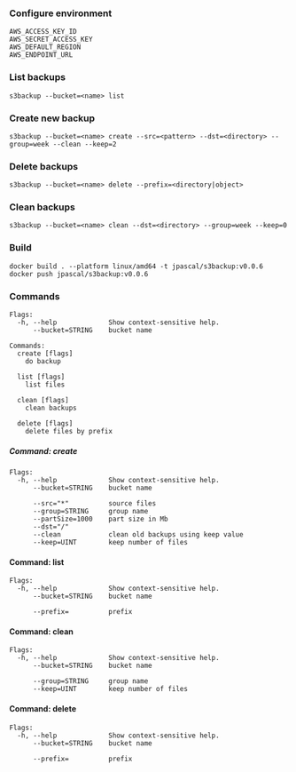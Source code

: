 ### Configure environment
```shell
AWS_ACCESS_KEY_ID
AWS_SECRET_ACCESS_KEY
AWS_DEFAULT_REGION
AWS_ENDPOINT_URL
```

### List backups

```shell
s3backup --bucket=<name> list 
```

### Create new backup

```shell
s3backup --bucket=<name> create --src=<pattern> --dst=<directory> --group=week --clean --keep=2
```

### Delete backups

```shell
s3backup --bucket=<name> delete --prefix=<directory|object>
```

### Clean backups

```shell
s3backup --bucket=<name> clean --dst=<directory> --group=week --keep=0
```

### Build
```shell
docker build . --platform linux/amd64 -t jpascal/s3backup:v0.0.6
docker push jpascal/s3backup:v0.0.6
```


### Commands
```
Flags:
  -h, --help             Show context-sensitive help.
      --bucket=STRING    bucket name

Commands:
  create [flags]
    do backup

  list [flags]
    list files

  clean [flags]
    clean backups

  delete [flags]
    delete files by prefix

```

##### Command: create
```
Flags:
  -h, --help             Show context-sensitive help.
      --bucket=STRING    bucket name

      --src="*"          source files
      --group=STRING     group name
      --partSize=1000    part size in Mb
      --dst="/"
      --clean            clean old backups using keep value
      --keep=UINT        keep number of files
```

#### Command: list 
```
Flags:
  -h, --help             Show context-sensitive help.
      --bucket=STRING    bucket name

      --prefix=          prefix
```

#### Command: clean
```
Flags:
  -h, --help             Show context-sensitive help.
      --bucket=STRING    bucket name

      --group=STRING     group name
      --keep=UINT        keep number of files
```

#### Command: delete
```
Flags:
  -h, --help             Show context-sensitive help.
      --bucket=STRING    bucket name

      --prefix=          prefix
```
